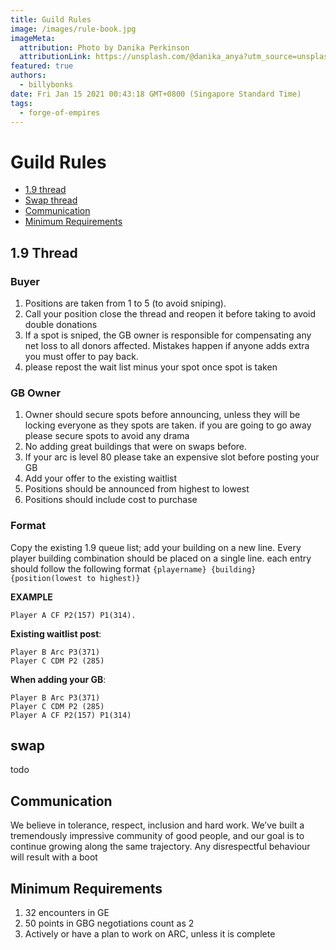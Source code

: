 ```yaml
---
title: Guild Rules
image: /images/rule-book.jpg
imageMeta:
  attribution: Photo by Danika Perkinson
  attributionLink: https://unsplash.com/@danika_anya?utm_source=unsplash&amp;utm_medium=referral&amp;utm_content=creditCopyText
featured: true
authors:
  - billybonks
date: Fri Jan 15 2021 00:43:18 GMT+0800 (Singapore Standard Time)
tags:
  - forge-of-empires
---
```

# Guild Rules
  * [1.9 thread](#1.9)
  * [Swap thread](#swap)
  * [Communication](#communication)
  * [Minimum Requirements](#req)

## <a name="1.9"></a> 1.9 Thread

### Buyer
1.  Positions are taken from 1 to 5 (to avoid sniping).
2.  Call your position close the thread and reopen it before taking to avoid double donations
3.	If a spot is sniped, the GB owner is responsible for compensating any net loss to all donors affected. Mistakes happen if anyone adds extra you must offer to pay back.
4. please repost the wait list minus your spot once spot is taken

### GB Owner
1. Owner should secure spots before announcing, unless they will be locking everyone as they spots are taken. if you are going to go away please secure spots to avoid any drama
2. No adding great buildings that were on swaps before.
3. If your arc is level 80 please take an expensive slot before posting your GB
4. Add your offer to the existing waitlist
5. Positions should be announced from highest to lowest
6. Positions should include cost to purchase



### Format
Copy the existing 1.9 queue list; add your building on a new line. Every player building combination should be placed on a single line. each entry should follow the following format `{playername} {building} {position(lowest to highest)}`

**EXAMPLE**
```
Player A CF P2(157) P1(314).
```

**Existing waitlist post**:
```
Player B Arc P3(371)
Player C CDM P2 (285)
```

**When adding your GB**:
```
Player B Arc P3(371)
Player C CDM P2 (285)
Player A CF P2(157) P1(314)
```

## <a name="communication"></a> swap

todo

## <a name="communication"></a> Communication

We believe in tolerance, respect, inclusion and hard work. We’ve built a tremendously impressive community of good people, and our goal is to continue growing along the same trajectory. Any disrespectful behaviour will result with a boot


## <a name="req"></a> Minimum Requirements

1. 32 encounters in GE
2. 50 points in GBG negotiations count as 2
3. Actively or have a plan to work on ARC, unless it is complete
